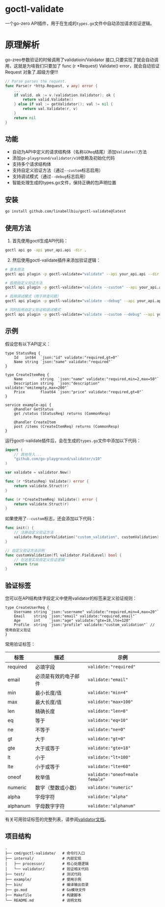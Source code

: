 # goctl-validate
一个go-zero API插件，用于在生成的`types.go`文件中自动添加请求验证逻辑。

# 原理解析
go-zreo参数验证的时候调用了validatioin/Validator 接口,只要实现了就会自动调用，这就是为啥我们只要加了 func (r *Request) Validate() error，就会自动验证 Request 对象了.超级方便!!!
```go
// Parse parses the request.
func Parse(r *http.Request, v any) error {
	...
	if valid, ok := v.(validation.Validator); ok {
		return valid.Validate()
	} else if val := getValidator(); val != nil {
		return val.Validate(r, v)
	}
	return nil
}
```
## 功能

- 自动为API中定义的请求结构体（名称以`Req`结尾）添加`Validate()`方法
- 添加`go-playground/validator/v10`依赖及初始化代码
- 支持多个请求结构体
- 支持自定义验证方法（通过`--custom`标志启用）
- 支持调试模式（通过`--debug`标志启用）
- 智能处理生成的types.go文件，保持正确的包声明位置


## 安装

```bash
go install github.com/linabellbiu/goctl-validate@latest
```

## 使用方法

1. 首先使用goctl生成API代码：

```bash
goctl api go -api your_api.api -dir .
```

2. 然后使用goctl-validate插件来添加验证逻辑：

```bash
# 基本用法
goctl api plugin -p goctl-validate="validate" --api your_api.api --dir .

# 启用自定义验证方法
goctl api plugin -p goctl-validate="validate --custom" --api your_api.api --dir .

# 启用调试模式（用于排查问题）
goctl api plugin -p goctl-validate="validate --debug" --api your_api.api --dir .

# 同时启用自定义验证和调试模式
goctl api plugin -p goctl-validate="validate --custom --debug" --api your_api.api --dir .
```


## 示例

假设您有以下API定义：

```api
type StatusReq {
    Id   int64  `json:"id" validate:"required,gt=0"`
    Name string `json:"name" validate:"required"`
}

type CreateItemReq {
    Name        string  `json:"name" validate:"required,min=2,max=50"`
    Description string  `json:"description" validate:"omitempty,max=200"`
    Price       float64 `json:"price" validate:"required,gt=0"`
}

service example-api {
    @handler GetStatus
    get /status (StatusReq) returns (CommonResp)
    
    @handler CreateItem
    post /items (CreateItemReq) returns (CommonResp)
}
```

运行goctl-validate插件后，会在生成的`types.go`文件中添加以下代码：

```go
import (
    // 其他导入...
    "github.com/go-playground/validator/v10"
)

var validate = validator.New()

func (r *StatusReq) Validate() error {
    return validate.Struct(r)
}

func (r *CreateItemReq) Validate() error {
    return validate.Struct(r)
}
```

如果使用了`--custom`标志，还会添加以下代码：

```go
func init() {
    // 注册自定义验证方法
    validate.RegisterValidation("custom_validation", customValidation)
}

// 自定义验证方法示例
func customValidation(fl validator.FieldLevel) bool {
    // 在这里实现自定义验证逻辑
    return true
}
```

## 验证标签

您可以在API结构体字段定义中使用validator的标签来定义验证规则：

```api
type CreateUserReq {
    Username string `json:"username" validate:"required,min=4,max=20"`
    Email    string `json:"email" validate:"required,email"`
    Age      int    `json:"age" validate:"gte=18,lte=120"`
    Profile  string `json:"profile" validate:"custom_validation"` // 使用自定义验证
}
```

常用验证标签：

| 标签 | 描述 | 示例 |
|-----|------|------|
| required | 必填字段 | `validate:"required"` |
| email | 必须是有效的电子邮件 | `validate:"email"` |
| min | 最小长度/值 | `validate:"min=4"` |
| max | 最大长度/值 | `validate:"max=100"` |
| len | 精确长度 | `validate:"len=8"` |
| eq | 等于 | `validate:"eq=10"` |
| ne | 不等于 | `validate:"ne=0"` |
| gt | 大于 | `validate:"gt=0"` |
| gte | 大于或等于 | `validate:"gte=18"` |
| lt | 小于 | `validate:"lt=100"` |
| lte | 小于或等于 | `validate:"lte=60"` |
| oneof | 枚举值 | `validate:"oneof=male female"` |
| numeric | 数字（整数或小数） | `validate:"numeric"` |
| alpha | 字母字符 | `validate:"alpha"` |
| alphanum | 字母数字字符 | `validate:"alphanum"` |

有关可用验证标签的完整列表，请参阅[validator文档](https://pkg.go.dev/github.com/go-playground/validator/v10)。


## 项目结构

```
.
├── cmd/goctl-validate/   # 命令行入口
├── internal/             # 内部实现
│   ├── processor/        # 核心处理逻辑
│   └── validator/        # 验证相关代码
├── test/                 # 测试代码
├── example/              # 使用示例
├── bin/                  # 编译输出目录
├── go.mod                # Go模块文件
├── Makefile              # 构建脚本
└── README.md             # 说明文档
```

